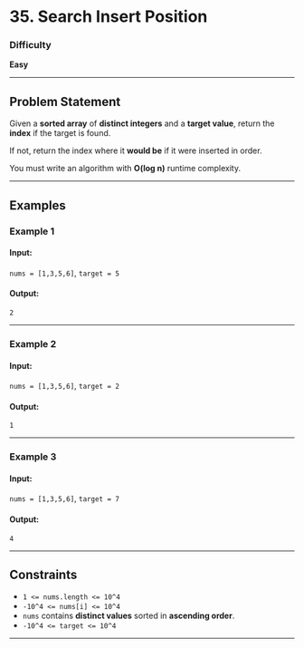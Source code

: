 # 35. Search Insert Position

### Difficulty
**Easy**

---

## Problem Statement

Given a **sorted array** of **distinct integers** and a **target value**, return the **index** if the target is found.  

If not, return the index where it **would be** if it were inserted in order.

You must write an algorithm with **O(log n)** runtime complexity.

---

## Examples

### **Example 1**
#### **Input**:  
`nums = [1,3,5,6]`, `target = 5`  
#### **Output**:  
`2`  

---

### **Example 2**
#### **Input**:  
`nums = [1,3,5,6]`, `target = 2`  
#### **Output**:  
`1`  

---

### **Example 3**
#### **Input**:  
`nums = [1,3,5,6]`, `target = 7`  
#### **Output**:  
`4`  

---

## Constraints
- `1 <= nums.length <= 10^4`
- `-10^4 <= nums[i] <= 10^4`
- `nums` contains **distinct values** sorted in **ascending order**.
- `-10^4 <= target <= 10^4`

---
